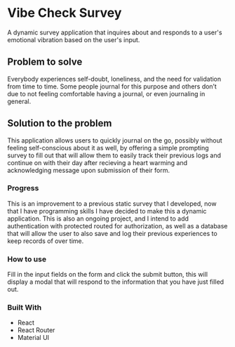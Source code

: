 # Vibe Check Survey

A dynamic survey application that inquires about and responds to a user's emotional vibration based on the user's input.

## Problem to solve

Everybody experiences self-doubt, loneliness, and the need for validation from time to time. Some people journal for this purpose and others don’t due to not feeling comfortable having a journal, or even journaling in general.

## Solution to the problem

This application allows users to quickly journal on the go, possibly without feeling self-conscious about it as well, by offering a simple prompting survey to fill out that will allow them to easily track their previous logs and continue on with their day after recieving a heart warming and acknowledging message upon submission of their form.

### Progress

This is an improvement to a previous static survey that I developed, now that I have programming skills I have decided to make this a dynamic application. This is also an ongoing project, and I intend to add authentication with protected routed for authorization, as well as a database that will allow the user to also save and log their previous experiences to keep records of over time.

### How to use

Fill in the input fields on the form and click the submit button, this will display a modal that will respond to the information that you have just filled out.

### Built With

- React
- React Router
- Material UI
